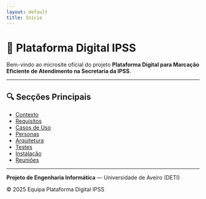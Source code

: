 ```yaml
---
layout: default
title: Início
---
```


# 📘 Plataforma Digital IPSS

Bem-vindo ao microsite oficial do projeto **Plataforma Digital para Marcação Eficiente de Atendimento na Secretaria da IPSS**.

---

## 🔍 Secções Principais
- [Contexto](contexto.html)
- [Requisitos](requisitos.html)
- [Casos de Uso](usercases.html)
- [Personas](personas.html)
- [Arquitetura](arquitetura.html)
- [Testes](testes.html)
- [Instalação](instalacao.html)
- [Reuniões](reunioes.html)

---

<footer>
  <p><strong>Projeto de Engenharia Informática</strong> — Universidade de Aveiro (DETI)</p>
  <p>© 2025 Equipa Plataforma Digital IPSS</p>
</footer>
